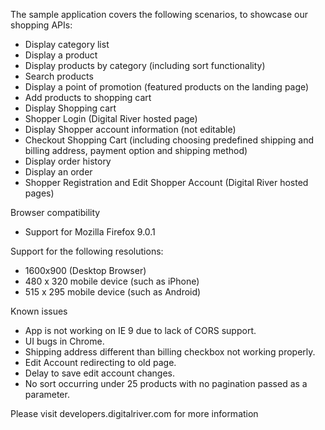 The sample application covers the following scenarios, to showcase our shopping APIs:
-  Display category list
-  Display a product
-  Display products by category (including sort functionality)
-  Search products
-  Display a point of promotion (featured products on the landing page)
-  Add products to shopping cart
-  Display Shopping cart
-  Shopper Login (Digital River hosted page)
-  Display Shopper account information (not editable)
-  Checkout Shopping Cart (including choosing predefined shipping and billing address, payment option and shipping method)
-  Display order history
-  Display an order
-  Shopper Registration and Edit Shopper Account (Digital River hosted pages)
  

Browser compatibility
-  Support for Mozilla Firefox 9.0.1


Support for the following resolutions:
-  1600x900 (Desktop Browser)
-  480 x 320 mobile device (such as iPhone)
-  515 x 295 mobile device (such as Android)


Known issues 
-  App is not working on IE 9 due to lack of CORS support.
-  UI bugs in Chrome.
-  Shipping address different than billing checkbox not working properly.
-  Edit Account redirecting to old page.
-  Delay to save edit account changes.
-  No sort occurring under 25 products with no pagination passed as a parameter.
  

Please visit developers.digitalriver.com for more information
